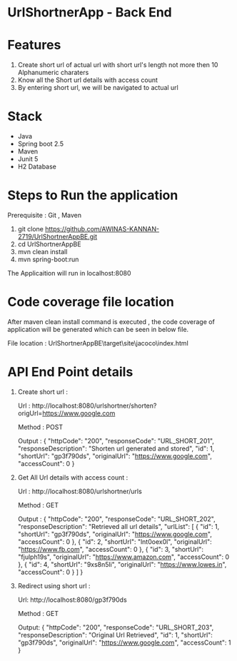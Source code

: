 # UrlShortnerApp - Back End 

# Features 

1) Create short url of actual url with short url's length not more then 10 Alphanumeric charaters
2) Know all the Short url details with access count
3) By entering short url, we will be navigated to actual url

# Stack 

* Java
* Spring boot 2.5
* Maven
* Junit 5
* H2 Database



# Steps to Run the application

Prerequisite : Git , Maven

1) git clone https://github.com/AWINAS-KANNAN-2719/UrlShortnerAppBE.git
2) cd UrlShortnerAppBE
3) mvn clean install
4) mvn spring-boot:run

The Applicaition will run in localhost:8080

# Code coverage file location

After maven clean install command is executed , the code coverage of application will be generated which can be 
seen in below file.

File location : UrlShortnerAppBE\target\site\jacoco\index.html


# API End Point details

1) Create  short url :
   
   Url :  http://localhost:8080/urlshortner/shorten?origUrl=https://www.google.com
   
   Method : POST
   
   Output :
   {
    "httpCode": "200",
    "responseCode": "URL_SHORT_201",
    "responseDescription": "Shorten url generated and stored",
    "id": 1,
    "shortUrl": "gp3f790ds",
    "originalUrl": "https://www.google.com",
    "accessCount": 0
 }
 
 2) Get All Url details with access count : 
 
    Url : http://localhost:8080/urlshortner/urls
    
    Method : GET
    
    Output :
    {
    "httpCode": "200",
    "responseCode": "URL_SHORT_202",
    "responseDescription": "Retrieved all url details",
    "urlList": [
        {
            "id": 1,
            "shortUrl": "gp3f790ds",
            "originalUrl": "https://www.google.com",
            "accessCount": 0
        },
        {
            "id": 2,
            "shortUrl": "lnt0oex0l",
            "originalUrl": "https://www.fb.com",
            "accessCount": 0
        },
        {
            "id": 3,
            "shortUrl": "fjulph19s",
            "originalUrl": "https://www.amazon.com",
            "accessCount": 0
        },
        {
            "id": 4,
            "shortUrl": "9xs8n5li",
            "originalUrl": "https://www.lowes.in",
            "accessCount": 0
        }
    ]
  }
 
3) Redirect using short url :

    Url: http://localhost:8080/gp3f790ds
    
    Method : GET
    
    Output:
    {
    "httpCode": "200",
    "responseCode": "URL_SHORT_203",
    "responseDescription": "Original Url Retrieved",
    "id": 1,
    "shortUrl": "gp3f790ds",
    "originalUrl": "https://www.google.com",
    "accessCount": 1
  }
  
   

